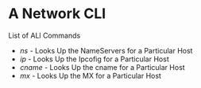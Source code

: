 # A Network CLI
List of ALl Commands
- *ns* - Looks Up the NameServers for a Particular Host
- *ip* - Looks Up the Ipcofig for a Particular Host
- *cname* - Looks Up the cname for a Particular Host
- *mx* - Looks Up the MX for a Particular Host
